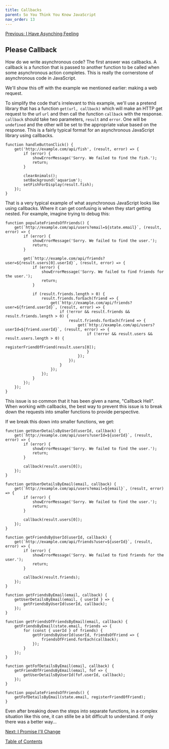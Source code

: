 ```yaml
---
title: Callbacks
parent: So You Think You Know JavaScript
nav_order: 13
---
```

[Previous: I Have Asynching Feeling](12-asynchronous.md)

## Please Callback
How do we write asynchronous code? The first answer was callbacks. A callback is a function that is passed to another function to be called when some asynchronous action completes. This is really the cornerstone of asynchronous code in JavaScript.

We'll show this off with the example we mentioned earlier: making a web request.

To simplify the code that's irrelevant to this example, we'll use a pretend library that has a function `get(url, callback)` which will make an HTTP get request to the url `url` and then call the function `callback` with the response. `callback` should take two parameters, `result` and `error`. One will be `undefined` and the other will be set to the appropriate value based on the response. This is a fairly typical format for an asynchronous JavaScript library using callbacks.
```
function handleButtonClick() {
    get('http://example.com/api/fish', (result, error) => {
        if (error) {
            showErrorMessage('Sorry. We failed to find the fish.');
            return;
        }

        clearAnimals();
        setBackground('aquarium');
        setFishForDisplay(result.fish);
    });
}
```

That is a very typical example of what asynchronous JavaScript looks like using callbacks. Where it can get confusing is when they start getting nested. For example, imagine trying to debug this:

```
function populateFriendsOfFriends() {
    get(`http://example.com/api/users?email=${state.email}`, (result, error) => {
        if (error) {
            showErrorMessage('Sorry. We failed to find the user.');
            return;
        }

        get(`http://example.com/api/friends?user=${result.users[0].userId}`, (result, error) => {
            if (error) {
                showErrorMessage('Sorry. We failed to find friends for the user.');
                return;
            }

            if (result.friends.length > 0) {
                result.friends.forEach(friend => {
                    get(`http://example.com/api/friends?user=${friend.userId}`, (result, error) => {
                        if (!error && result.friends && result.friends.length > 0) {
                            result.friends.forEach(friend => {
                                get(`http://example.com/api/users?userId=${friend.userId}`, (result, error) => {
                                    if (!error && result.users && result.users.length > 0) {
                                        registerFriendOfFriend(result.users[0]);
                                    }
                                });
                            });
                        }
                    });
                });
            }
        });
    });
}
```
This issue is so common that it has been given a name, "Callback Hell". When working with callbacks, the best way to prevent this issue is to break down the requests into smaller functions to provide perspective.

If we break this down into smaller functions, we get:
```
function getUserDetailsByUserId(userId, callback) {
    get(`http://example.com/api/users?userId=${userId}`, (result, error) => {
        if (error) {
            showErrorMessage('Sorry. We failed to find the user.');
            return;
        }

        callback(result.users[0]);
    });
}

function getUserDetailsByEmail(email, callback) {
    get(`http://example.com/api/users?email=${email}`, (result, error) => {
        if (error) {
            showErrorMessage('Sorry. We failed to find the user.');
            return;
        }

        callback(result.users[0]);
    });
}

function getFriendsByUserId(userId, callback) {
    get(`http://example.com/api/friends?user=${userId}`, (result, error) => {
        if (error) {
            showErrorMessage('Sorry. We failed to find friends for the user.');
            return;
        }

        callback(result.friends);
    });
}

function getFriendsByEmail(email, callback) {
    getUserDetailsByEmail(email, { userId } => {
        getFriendsByUserId(userId, callback);
    });
}

function getFriendsOfFriendsByEmail(email, callback) {
    getFriendsByEmail(state.email, friends => {
        for (const { userId } of friends) {
            getFriendsByUserId(userId, friendsOfFriend => {
                friendsOfFriend.forEach(callback);
            });
        }
    });
}

function getFofDetailsByEmail(email, callback) {
    getFriendOfFriendsByEmail(email, fof => {
        getUserDetailsByUserId(fof.userId, callback);
    });
}

function populateFriendsOfFriends() {
    getFofDetailsByEmail(state.email, registerFriendOfFriend);
}
```
Even after breaking down the steps into separate functions, in a complex situation like this one, it can stille be a bit difficult to understand. If only there was a better way...

[Next: I Promise I'll Change](14-promise.md)

[Table of Contents](index)

